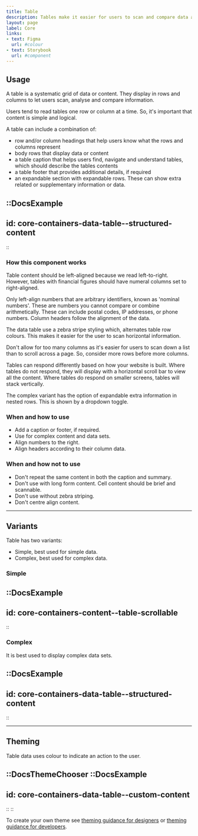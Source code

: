 ```yaml
---
title: Table
description: Tables make it easier for users to scan and compare data and content.
layout: page
label: Core
links:
- text: Figma
  url: #colour
- text: Storybook
  url: #component
---
```


## Usage
A table is a systematic grid of data or content. They display in rows and columns to let users scan, analyse and compare information.

Users tend to read tables one row or column at a time. So, it's important that content is simple and logical.

A table can include a combination of:
- row and/or column headings that help users know what the rows and columns represent
- body rows that display data or content
- a table caption that helps users find, navigate and understand tables, which should describe the tables contents
- a table footer that provides additional details, if required
- an expandable section with expandable rows. These can show extra related or supplementary information or data.

::DocsExample
---
id: core-containers-data-table--structured-content
---
::

### How this component works
Table content should be left-aligned because we read left-to-right. However, tables with financial figures should have numeral columns set to right-aligned.

Only left-align numbers that are arbitrary identifiers, known as 'nominal numbers'. These are numbers you cannot compare or combine arithmetically. These can include postal codes, IP addresses, or phone numbers. Column headers follow the alignment of the data.

The data table use a zebra stripe styling which, alternates table row colours. This makes it easier for the user to scan horizontal information.

Don't allow for too many columns as it's easier for users to scan down a list than to scroll across a page. So, consider more rows before more columns.

Tables can respond differently based on how your website is built. Where tables do not respond, they will display with a horizontal scroll bar to view all the content. Where tables do respond on smaller screens, tables will stack vertically. 

The complex variant has the option of expandable extra information in nested rows. This is shown by a dropdown toggle. 

### When and how to use
- Add a caption or footer, if required.
- Use for complex content and data sets.
- Align numbers to the right.
- Align headers according to their column data.

### When and how not to use
- Don't repeat the same content in both the caption and summary.
- Don't use with long form content. Cell content should be brief and scannable.
- Don't use without zebra striping.
- Don't centre align content.

---

## Variants
Table has two variants:
- Simple, best used for simple data.
- Complex, best used for complex data.

### Simple

::DocsExample
---
id: core-containers-content--table-scrollable
---
::

### Complex
It is best used to display complex data sets.

::DocsExample
---
id: core-containers-data-table--structured-content
---
::

---

## Theming
Table data uses colour to indicate an action to the user.

::DocsThemeChooser
  ::DocsExample
  ---
  id: core-containers-data-table--custom-content
  ---
  ::
::

To create your own theme see [theming guidance for designers]() or [theming guidance for developers]().

